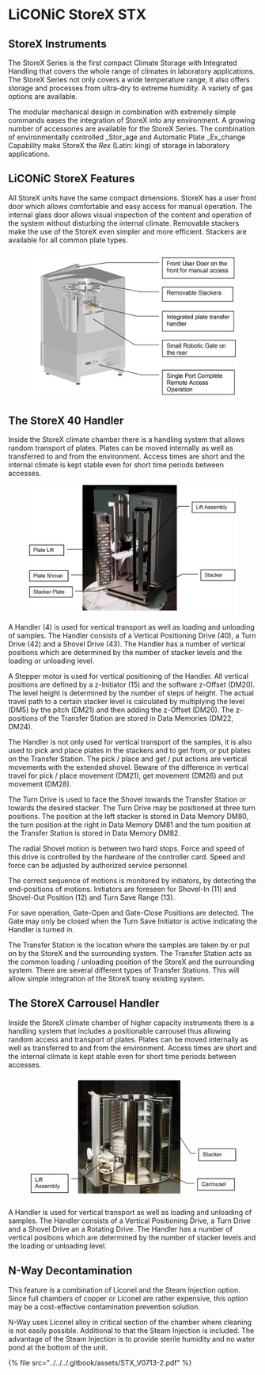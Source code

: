 # LiCONiC StoreX STX

## StoreX Instruments

The StoreX Series is the first compact Climate Storage with Integrated Handling that covers the whole range of climates in laboratory applications. The StoreX Series not only covers a wide temperature range, it also offers storage and processes from ultra-dry to extreme humidity. A variety of gas options are available.&#x20;

The modular mechanical design in combination with extremely simple commands eases the integration of StoreX into any environment. A growing number of accessories are available for the StoreX Series. The combination of environmentally controlled _Stor_age and Automatic Plate _Ex_change Capability make StoreX the _Rex_ (Latin: king) of storage in laboratory applications.&#x20;

## LiCONiC StoreX Features

All StoreX units have the same compact dimensions. StoreX has a user front door which allows comfortable and easy access for manual operation. The internal glass door allows visual inspection of the content and operation of the system without disturbing the internal climate. Removable stackers make the use of the StoreX even simpler and more efficient. Stackers are available for all common plate types.

<figure><img src="../../../.gitbook/assets/image (5).png" alt=""><figcaption></figcaption></figure>

## The StoreX 40 Handler

Inside the StoreX climate chamber there is a handling system that allows random transport of plates. Plates can be moved internally as well as transferred to and from the environment. Access times are short and the internal climate is kept stable even for short time periods between accesses.

<figure><img src="../../../.gitbook/assets/image (1) (1).png" alt=""><figcaption></figcaption></figure>

A Handler (4) is used for vertical transport as well as loading and unloading of samples. The Handler consists of a Vertical Positioning Drive (40), a Turn Drive (42) and a Shovel Drive (43). The Handler has a number of vertical positions which are determined by the number of stacker levels and the loading or unloading level.&#x20;

A Stepper motor is used for vertical positioning of the Handler. All vertical positions are defined by a z-Initiator (15) and the software z-Offset (DM20). The level height is determined by the number of steps of height. The actual travel path to a certain stacker level is calculated by multiplying the level (DM5) by the pitch (DM21) and then adding the z-Offset (DM20). The z-positions of the Transfer Station are stored in Data Memories (DM22, DM24).&#x20;

The Handler is not only used for vertical transport of the samples, it is also used to pick and place plates in the stackers and to get from, or put plates on the Transfer Station. The pick / place and get / put actions are vertical movements with the extended shovel. Beware of the difference in vertical travel for pick / place movement (DM21), get movement (DM26) and put movement (DM28).&#x20;

The Turn Drive is used to face the Shovel towards the Transfer Station or towards the desired stacker. The Turn Drive may be positioned at three turn positions. The position at the left stacker is stored in Data Memory DM80, the turn position at the right in Data Memory DM81 and the turn position at the Transfer Station is stored in Data Memory DM82.&#x20;

The radial Shovel motion is between two hard stops. Force and speed of this drive is controlled by the hardware of the controller card. Speed and force can be adjusted by authorized service personnel.&#x20;

The correct sequence of motions is monitored by initiators, by detecting the end-positions of motions. Initiators are foreseen for Shovel-In (11) and Shovel-Out Position (12) and Turn Save Range (13).&#x20;

For save operation, Gate-Open and Gate-Close Positions are detected. The Gate may only be closed when the Turn Save Initiator is active indicating the Handler is turned in.&#x20;

The Transfer Station is the location where the samples are taken by or put on by the StoreX and the surrounding system. The Transfer Station acts as the common loading / unloading position of the StoreX and the surrounding system. There are several different types of Transfer Stations. This will allow simple integration of the StoreX toany existing system.&#x20;

## The StoreX Carrousel Handler

Inside the StoreX climate chamber of higher capacity instruments there is a handling system that includes a positionable carrousel thus allowing random access and transport of plates. Plates can be moved internally as well as transferred to and from the environment. Access times are short and the internal climate is kept stable even for short time periods between accesses.

<figure><img src="../../../.gitbook/assets/image (2) (1).png" alt=""><figcaption></figcaption></figure>

A Handler is used for vertical transport as well as loading and unloading of samples. The Handler consists of a Vertical Positioning Drive, a Turn Drive and a Shovel Drive an a Rotating Drive. The Handler has a number of vertical positions which are determined by the number of stacker levels and the loading or unloading level.

## N-Way Decontamination

This feature is a combination of Liconel and the Steam Injection option. Since full chambers of copper or Liconel are rather expensive, this option may be a cost-effective contamination prevention solution.&#x20;

N-Way uses Liconel alloy in critical section of the chamber where cleaning is not easily possible. Additional to that the Steam Injection is included. The advantage of the Steam Injection is to provide sterile humidity and no water pond at the bottom of the unit.&#x20;



{% file src="../../../.gitbook/assets/STX_V0713-2.pdf" %}

